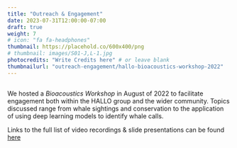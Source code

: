 ```yaml
---
title: "Outreach & Engagement"
date: 2023-07-31T12:00:00-07:00
draft: true
weight: 7
# icon: "fa fa-headphones"
thumbnail: https://placehold.co/600x400/png
# thumbnail: images/S01-J,L-1.jpg
photocredits: "Write Credits here" # or leave blank
thumbnailurl: "outreach-engagement/hallo-bioacoustics-workshop-2022"
---
```


## 

We hosted a _Bioacoustics Workshop_ in August of 2022 to facilitate engagement both within the HALLO group and the wider community. Topics discussed range from whale sightings and conservation to the application of using deep learning models to identify whale calls.

Links to the full list of video recordings & slide presentations can be found [here](/hallo-bioacoustics-workshop-2022/)

